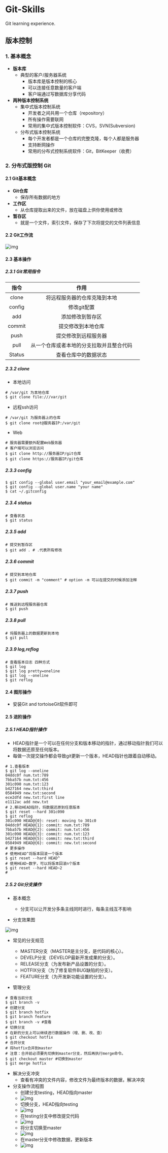 # Git-Skills

Git learning experience.

## 版本控制

### 1. 基本概念

-   **版本库**
    -   典型的客户/服务器系统
        -   版本库是版本控制的核心
        -   可以连接任意数量的客户端
        -   客户端通过写数据库分享代码
-   **两种版本控制系统**
    -   集中式版本控制系统
        -   开发者之间共用一个仓库（repository）
        -   所有操作需要联网
        -   常用的集中式版本控制软件：CVS，SVN(Subversion)
    -   分布式版本控制系统
        -   每个开发者都是一个仓库的完整克隆，每个人都是服务器
        -   支持断网操作
        -   常用的分布式控制系统软件：Git，BitKeeper（收费）

### 2. 分布式版控制 Git

#### 2.1 Git基本概念

-   **Git仓库**
    -   保存所有数据的地方
-   **工作区**
    -   从仓库提取出来的文件，放在磁盘上供你使用或修改
-   **暂存区**
    -   就是一个文件，索引文件，保存了下次将提交的文件列表信息

#### 2.2 Git工作流

![img](http://tts.tmooc.cn/ttsPage/VIP/NSDVN201904/OPERATION/DAY06/CASE/01/index.files/image002.png)



#### 2.3 基本操作

##### 2.3.1 Git常用指令

|  指令  |                   作用                   |      |
| :----: | :--------------------------------------: | ---- |
| clone  |       将远程服务器的仓库克隆到本地       |      |
| config |               修改git配置                |      |
|  add   |             添加修改到暂存区             |      |
| commit |            提交修改到本地仓库            |      |
|  push  |           提交修改到远程服务器           |      |
|  pull  | 从一个仓库或者本地的分支拉取并且整合代码 |      |
| Status |           查看仓库中的数据状态           |      |

##### 2.3.2 clone

-   本地访问

```shell
# /var/git 为本地仓库
$ git clone file:///var/git
```

-   远程ssh访问

```shell
# /var/git 为服务器上的仓库
$ git clone root@服务器IP:/var/git
```

-   Web

```shell
# 服务器需要额外配置Web服务器
# 客户端可以浏览访问
$ git clone http://服务器IP/git仓库
$ git clone https://服务器IP/git仓库
```

##### 2.3.3 config

```shell
$ git config --global user.email "your_email@example.com"
$ git config --global user.name "your name"
$ cat ~/.gitconfig
```

##### 2.3.4 status

```shell
# 查看状态
$ git status
```

##### 2.3.5 add

```shell
# 提交到暂存区
$ git add . # .代表所有修改
```

##### 2.3.6 commit

```shell
# 提交到本地仓库
$ git commit -m "comment" # option -m 可以在提交的时候添加注释
```

##### 2.3.7 push

```shell
# 推送到远程服务器仓库
$ git push
```

##### 2.3.8 pull

```shell
# 将服务器上的数据更新到本地
$ git pull
```

##### 2.3.9 log,reflog

```shell 
# 查看版本日志 四种方式
$ git log
$ git log pretty=oneline
$ git log --oneline
$ git reflog
```

#### 2.4 图形操作

-   安装Git and tortoiseGit软件即可

#### 2.5 进阶操作

##### 2.5.1 HEAD指针操作

-   HEAD指针是一个可以在任何分支和版本移动的指针，通过移动指针我们可以将数据还原至任何版本。
-   每做一次提交操作都会导致git更新一个版本，HEAD指针也跟着自动移动。

```shell
# 1.查看版本
$ git log --oneline
04ddc0f num.txt:789
7bba57b num.txt:456
301c090 num.txt:123
b427164 new.txt:third
0584949 new.txt:second
ece2dfd new.txt:first line
e1112ac add new.txt
# 2.移动HEAD指针，将数据还原到任意版本
$ git reset --hard 301c090   
$ git reflog
301c090 HEAD@{0}: reset: moving to 301c0
04ddc0f HEAD@{1}: commit: num.txt:789
7bba57b HEAD@{2}: commit: num.txt:456
301c090 HEAD@{3}: commit: num.txt:123
b427164 HEAD@{5}: commit: new.txt:third
0584949 HEAD@{6}: commit: new.txt:second
# 更多操作
# 使用HEAD^将版本回滚一个版本
$ git reset --hard HEAD^
# 使用HEAD~数字，可以将版本回滚n个版本
$ git reset --hard HEAD~2
#
```

##### 2.5.2 Git分支操作

-   基本概念
    -   分支可以让开发分多条主线同时进行，每条主线互不影响

-   分支效果图

![img](http://tts.tmooc.cn/ttsPage/VIP/NSDVN201904/OPERATION/DAY06/CASE/01/index.files/image005.png)

-   常见的分支规范
    -   MASTER分支（MASTER是主分支，是代码的核心）。
    -   DEVELP分支（DEVELOP最新开发成果的分支）。
    -   RELEASE分支（为发布新产品设置的分支）。
    -   HOTFIX分支（为了修复软件BUG缺陷的分支）。
    -   FEATURE分支（为开发新功能设置的分支）。

-   管理分支

```shell
# 查看当前分支
$ git branch -v
# 创建分支
$ git branch hotfix
$ git branch feature
$ git branch -v #查看
# 切换分支
# 在新的分支上可以继续进行数据操作（增、删、改、查）
$ git checkout hotfix
# 合并分支
# 将hotfix合并到master
# 注意：合并前必须要先切换到master分支，然后再执行merge命令。
$ git checkout master #切换到master
$ git merge hotfix
```

-   解决分支冲突
    -   查看有冲突的文件内容，修改文件为最终版本的数据，解决冲突
-   分支操作流程图
    -   创建分支testing，HEAD指向master
    -   ![img](http://tts.tmooc.cn/ttsPage/VIP/NSDVN201904/OPERATION/DAY06/CASE/01/index.files/image006.png)
    -   切换分支，HEAD指向testing
    -   ![img](http://tts.tmooc.cn/ttsPage/VIP/NSDVN201904/OPERATION/DAY06/CASE/01/index.files/image007.png)
    -   在testing分支中修改提交代码
    -   ![img](http://tts.tmooc.cn/ttsPage/VIP/NSDVN201904/OPERATION/DAY06/CASE/01/index.files/image008.png)
    -   将分支切换至master
    -   ![img](http://tts.tmooc.cn/ttsPage/VIP/NSDVN201904/OPERATION/DAY06/CASE/01/index.files/image009.png)
    -   在master分支中修改数据，更新版本
    -   ![img](http://tts.tmooc.cn/ttsPage/VIP/NSDVN201904/OPERATION/DAY06/CASE/01/index.files/image010.png)


